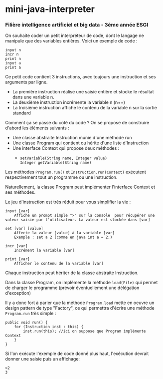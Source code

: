 # mini-java-interpreter
### Filière intelligence artificiel et big data - 3ème année ESGI

On souhaite coder un petit interpréteur de code, dont le langage ne manipule que des variables entières. Voici un exemple de code :

    input n
    incr n
    print n
	input a
	print a

Ce petit code contient 3 instructions, avec toujours une instruction et ses arguments par ligne.
- La première instruction réalise une saisie entière et stocke le résultat dans une variable n.
- La deuxième instruction incrémente la variable n (n++)
- La troisième instruction affiche le contenu de la variable n sur la sortie standard

Comment ça se passe du coté du code ? On se propose de construire d'abord les éléments suivants :
- Une classe abstraite Instruction munie d'une méthode run
- Une classe Program qui contient ou hérite d'une liste d'Instruction
- Une interface Context qui propose deux méthodes :
  -     setVariable(String name, Integer value)
        Integer getVariable(String name)

Les méthodes `Program.run()` et `Instruction.run(Context)` exécutent respectivement tout un programme ou une instruction.

Naturellement, la classe Program peut implémenter l'interface Context et ses méthodes.

Le jeu d'instruction est très réduit pour vous simplifier la vie :

    input [var]
        Affiche un prompt simple ">" sur la console  pour récupérer une valeur saisie par l'utilisateur. La valeur est stockée dans [var]

	set [var] [value]
        Affecte la valeur [value] à la variable [var]
        Exemple : set a 2 (comme en java int a = 2;)
		
	incr [var]
        Incrément la variable [var]
		
	print [var]
        Afficher le contenu de la variable [var]

Chaque instruction peut hériter de la classe abstraite Instruction.

Dans la classe Program, on implémente la méthode `load(File)` qui permet de charger le programme (prévoir éventuellement une délégation d'exception)

Il y a donc fort à parier que la méthode `Program.load` mette en oeuvre un design pattern de type "Factory", ce qui permettra d'écrire une méthode `Program.run` très simple :

    public void run() {
        for (Instruction inst : this) {
            inst.run(this); //ici on suppose que Program implémente Context
        }
    }

Si l'on exécute l'exemple de code donné plus haut, l'exécution devrait donner une saisie puis un affichage:

    >2
    3